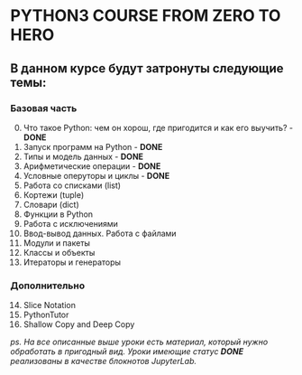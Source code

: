 # PYTHON3 COURSE FROM ZERO TO HERO

## В данном курсе будут затронуты следующие темы: 

### Базовая часть
0. Что такое Python: чем он хорош, где пригодится и как его выучить? - **DONE**
1. Запуск программ на Python - **DONE**
2. Типы и модель данных - **DONE**
3. Арифметические операции - **DONE**
4. Условные оперуторы и циклы - **DONE**
5. Работа со списками (list)
6. Кортежи (tuple)
7. Словари (dict)
8. Функции в Python
9. Работа с исключениями
10.  Ввод-вывод данных. Работа с файлами
11. Модули и пакеты
12. Классы и объекты
13. Итераторы и генераторы

### Дополнительно
14. Slice Notation
15. PythonTutor
16. Shallow Copy and Deep Copy

*ps. На все описанные выше уроки есть материал, который нужно обработать в пригодный вид. 
Уроки имеющие статус **DONE** реализованы в качестве блокнотов JupyterLab.*